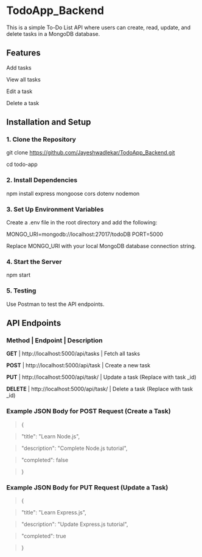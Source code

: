 # TodoApp_Backend

This is a simple To-Do List API  where users can create, read, update, and delete tasks in a MongoDB database.

## Features

Add tasks

View all tasks

Edit a task

Delete a task


## Installation and Setup

### 1. Clone the Repository

git clone https://github.com/Jayeshwadlekar/TodoApp_Backend.git

cd todo-app

### 2. Install Dependencies

npm install express mongoose cors dotenv nodemon

### 3. Set Up Environment Variables

Create a .env file in the root directory and add the following:

MONGO_URI=mongodb://localhost:27017/todoDB
PORT=5000

Replace MONGO_URI with your local MongoDB database connection string.

### 4. Start the Server

npm start

### 5. Testing

Use Postman to test the API endpoints.

## API Endpoints

### Method  |  Endpoint  |  Description
**GET**  |   http://localhost:5000/api/tasks    |    Fetch all tasks

**POST**   |  http://localhost:5000/api/task      |   Create a new task

**PUT**   |   http://localhost:5000/api/task/<id>  |  Update a task (Replace <id> with task _id)

**DELETE** |  http://localhost:5000/api/task/<id>  |  Delete a task (Replace <id> with task _id)


### Example JSON Body for POST Request (Create a Task)

> {

>   "title": "Learn Node.js",
  
>   "description": "Complete Node.js tutorial",
  
>   "completed": false
  
> }

### Example JSON Body for PUT Request (Update a Task)

> {

>   "title": "Learn Express.js",
  
>   "description": "Update Express.js tutorial",
  
>   "completed": true
  
> }
